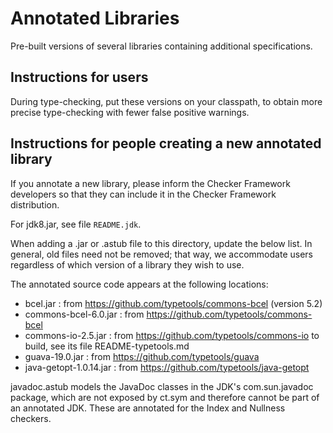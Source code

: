 # Annotated Libraries

Pre-built versions of several libraries containing additional specifications.

## Instructions for users

During type-checking, put these versions on your classpath,
to obtain more precise type-checking with fewer false positive warnings.


## Instructions for people creating a new annotated library

If you annotate a new library, please inform the Checker Framework developers
so that they can include it in the Checker Framework distribution.

For jdk8.jar, see file `README.jdk`.

When adding a .jar or .astub file to this directory, update the below list.
In general, old files need not be removed; that way, we accommodate users
regardless of which version of a library they wish to use.

The annotated source code appears at the following locations:

- bcel.jar : from https://github.com/typetools/commons-bcel (version 5.2)
- commons-bcel-6.0.jar : from https://github.com/typetools/commons-bcel
- commons-io-2.5.jar : from https://github.com/typetools/commons-io
                     to build, see its file README-typetools.md
- guava-19.0.jar : from https://github.com/typetools/guava
- java-getopt-1.0.14.jar : from https://github.com/typetools/java-getopt

javadoc.astub models the JavaDoc classes in the JDK's com.sun.javadoc package,
which are not exposed by ct.sym and therefore cannot be part of an
annotated JDK. These are annotated for the Index and Nullness checkers.
